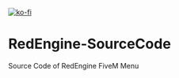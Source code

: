 [![ko-fi](https://ko-fi.com/img/githubbutton_sm.svg)](https://ko-fi.com/P5P4BYANU)
# RedEngine-SourceCode
Source Code of RedEngine FiveM Menu
